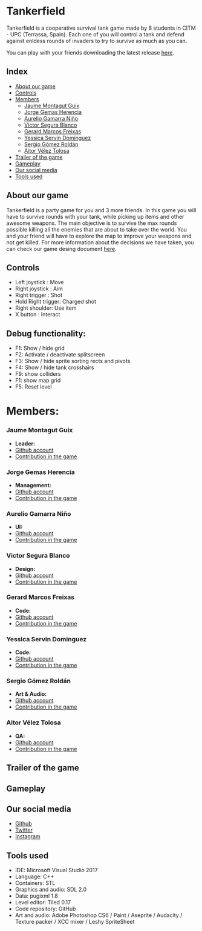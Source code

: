 ﻿# Tankerfield
Tankerfield is a cooperative survival tank game made by 8 students in CITM - UPC (Terrassa, Spain).
Each one of you will control a tank and defend against enldess rounds of invaders to try to survive as much as you can.

You can play with your friends downloading the latest release [here]().

## Index
* [About our game](https://gamificalostudio.github.io/Tankerfield/#about-our-game)
* [Controls](https://gamificalostudio.github.io/Tankerfield/#controls)
* [Members](https://gamificalostudio.github.io/Tankerfield/#members)
  * [Jaume Montagut Guix](https://gamificalostudio.github.io/Tankerfield/#jaume-montagur-guix)
  * [Jorge Gemas Herencia](https://gamificalostudio.github.io/Tankerfield/#jorge-gemas-herencia)
  * [Aurelio Gamarra Niño](https://gamificalostudio.github.io/Tankerfield/#aurelio-gamarra-niño)
  * [Victor Segura Blanco](https://gamificalostudio.github.io/Tankerfield/#victor-segura-blanco)
  * [Gerard Marcos Freixas](https://gamificalostudio.github.io/Tankerfield/#gerard-marcos-freixas)
  * [Yessica Servin Dominguez](https://gamificalostudio.github.io/Tankerfield/#yesssica-servin-dominguez)
  * [Sergio Gómez Roldán](https://gamificalostudio.github.io/Tankerfield/#sergio-gómez-roldán)
  * [Aitor Vélez Tolosa](https://gamificalostudio.github.io/Tankerfield/#aitor-vélez-tolosa)
* [Trailer of the game](https://gamificalostudio.github.io/Tankerfield/#trailer-of-the-game)
* [Gameplay](https://gamificalostudio.github.io/Tankerfield/#gameplay)
* [Our social media](https://gamificalostudio.github.io/Tankerfield/#our-social-media)
* [Tools used](https://gamificalostudio.github.io/Tankerfield/#tools-used)

## About our game
Tankerfield is a party game for you and 3 more friends. In this game you will have to survive rounds with your tank, while picking up items and other awesome weapons. The main objective is to survive the max rounds possible killing all the enemies that are about to take over the world. You and your friend will have to explore the map to improve your weapons and not get killed.
For more information about the decisions we have taken, you can check our game desing document [here](https://github.com/gamificalostudio/Tankerfield/wiki/Game-Design-Document).

## Controls
- Left joystick : Move
- Right joystick : Aim
- Right trigger : Shot
- Hold Right trigger: Charged shot
- Right shoulder: Use item
- X button : Interact

## Debug functionality:
- F1: Show / hide grid
- F2: Activate / deactivate splitscreen
- F3: Show / hide sprite sorting rects and pivots
- F4: Show / hide tank crosshairs
- F9: show colliders
- F1: show map grid
- F5: Reset level

# Members:

### Jaume Montagut Guix
* **Leader:** 
* [Github account](https://github.com/JaumeMontagut)
* [Contribution in the game]()

### Jorge Gemas Herencia
* **Management:** 
* [Github account](https://github.com/jorgegh2)
* [Contribution in the game]()

### Aurelio Gamarra Niño
* **UI:** 
* [Github account](https://github.com/alejandro61299)
* [Contribution in the game]()

### Victor Segura Blanco
* **Design:** 
* [Github account](https://github.com/VictorSegura99)
* [Contribution in the game]()

### Gerard Marcos Freixas
* **Code:** 
* [Github account](https://github.com/vsRushy)
* [Contribution in the game]()

### Yessica Servin Dominguez
* **Code:** 
* [Github account](https://github.com/YessicaSD)
* [Contribution in the game]()

### Sergio Gómez Roldán
* **Art & Audio:** 
* [Github account](https://github.com/Sersius)
* [Contribution in the game]()

### Aitor Vélez Tolosa
* **QA:** 
* [Github account](https://github.com/AitorVelez)
* [Contribution in the game]()

## Trailer of the game

## Gameplay

## Our social media
* [Github](https://github.com/gamificalostudio/Tankerfield)
* [Twitter](https://twitter.com/gamificalo)
* [Instagram](https://www.instagram.com/gamificalo)

## Tools used
* IDE: Microsoft Visual Studio 2017
* Language: C++
* Containers: STL
* Graphics and audio: SDL 2.0
* Data: pugixml 1.8
* Level editor: Tiled 0.17
* Code repository: GitHub
* Art and audio: Adobe Photoshop CS6 / Paint / Aseprite / Audacity / Texture packer / XCC mixer / Leshy SpriteSheet
